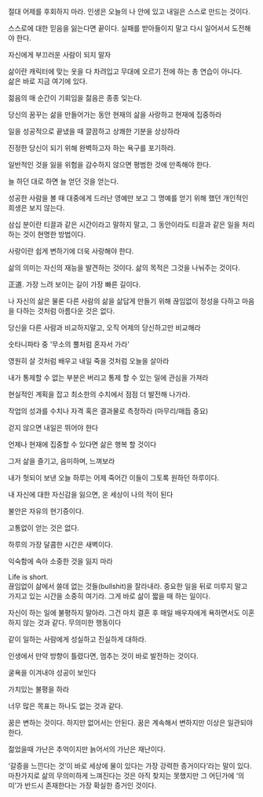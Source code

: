 절대 어제를 후회하지 마라. 인생은 오늘의 나 안에 있고 내일은 스스로 만드는 것이다.

스스로에 대한 믿음을 잃는다면 끝이다. 실패를 받아들이지 말고 다시 일어서서 도전해야 한다.

자신에게 부끄러운 사람이 되지 말자

삶이란 캐릭터에 맞는 옷을 다 차려입고 무대에 오르기 전에 하는 총 연습이 아니다.  
삶은 바로 지금 여기에 있다.

젊음의 매 순간이 기회임을 젊음은 종종 잊는다.

당신의 꿈꾸는 삶을 만들어가는 동안 현재의 삶을 사랑하고 현재에 집중하라

일을 성공적으로 끝냈을 때 깔끔하고 상쾌한 기분을 상상하라

진정한 당신이 되기 위해 완벽하고자 하는 욕구를 포기하라.

일반적인 것을 잃을 위험을 감수하지 않으면 평범한 것에 만족해야 한다.

늘 하던 대로 하면 늘 얻던 것을 얻는다.

성공한 사람을 볼 때 대중에게 드러난 영예만 보고 그 명예를 얻기 위해 했던 개인적인 희생은 보지 않는다.

삼십 분이란 티끌과 같은 시간이라고 말하지 말고, 그 동안이라도 티끌과 같은 일을 처리하는 것이 현명한 방법이다.

사랑이란 쉽게 변하기에 더욱 사랑해야 한다.

삶의 의미는 자신의 재능을 발견하는 것이다. 삶의 목적은 그것을 나눠주는 것이다.

正道. 가장 느려 보이는 길이 가장 빠른 길이다.

나 자신의 삶은 물론 다른 사람의 삶을 삶답게 만들기 위해 끊임없이 정성을 다하고 마음을 다하는 것처럼 아름다운 것은 없다.

당신을 다른 사람과 비교하지말고, 오직 어제의 당신하고만 비교해라

숫타니파타 중 '무소의 뿔처럼 혼자서 가라'

영원히 살 것처럼 배우고 내일 죽을 것처럼 오늘을 살아라

내가 통제할 수 없는 부분은 버리고 통제 할 수 있는 일에 관심을 가져라

현실적인 계획을 잡고 최소한의 수치에서 점점 더 발전해 나가라.

작업의 성과를 수치나 자격 혹은 결과물로 측정하라 (마무리/매듭 중요)

걷지 않으면 내일은 뛰어야 한다

언제나 현재에 집중할 수 있다면 삶은 행복 할 것이다

그저 삶을 즐기고, 음미하며, 느껴보라

내가 헛되이 보낸 오늘 하루는 어제 죽어간 이들이 그토록 원하던 하루이다.

내 자신에 대한 자신감을 잃으면, 온 세상이 나의 적이 된다

불안은 자유의 현기증이다.

고통없이 얻는 것은 없다.

하루의 가장 달콤한 시간은 새벽이다.

익숙함에 속아 소중한 것을 잃지 마라

Life is short.  
끊임없이 삶에서 쓸데 없는 것들(bullshit)을 잘라내라. 중요한 일을 뒤로 미루지 말고 가지고 있는 시간을 소중히 여기라. 그게 바로 삶이 짧을 때 하는 일이다.

자신이 하는 일에 불평하지 말아라. 그건 마치 결혼 후 매일 배우자에게 욕하면서도 이혼하지 않는 것과 같다. 무의미한 행동이다

같이 일하는 사람에게 성실하고 진실하게 대하라.

인생에서 만약 방향이 틀렸다면, 멈추는 것이 바로 발전하는 것이다.

굴욕을 이겨내야 성공이 보인다

가치있는 불평을 하라

너무 많은 목표는 하나도 없는 것과 같다.

꿈은 변하는 것이다. 하지만 없어서는 안된다. 꿈은 계속해서 변하지만 이상은 일관되야 한다.

젊었을때 가난은 추억이지만 늙어서의 가난은 재난이다.

‘갈증을 느낀다는 것’이 바로 세상에 물이 있다는 가장 강력한 증거이다’라는 말이 있다.  
마찬가지로 삶의 무의미하게 느껴진다는 것은 아직 찾지는 못했지만 그 어딘가에 ‘의미’가 반드시 존재한다는 가장 확실한 증거인 것이다.
